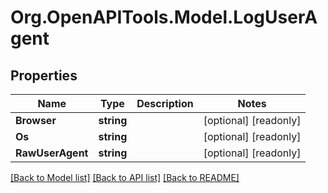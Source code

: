 # Org.OpenAPITools.Model.LogUserAgent

## Properties

Name | Type | Description | Notes
------------ | ------------- | ------------- | -------------
**Browser** | **string** |  | [optional] [readonly] 
**Os** | **string** |  | [optional] [readonly] 
**RawUserAgent** | **string** |  | [optional] [readonly] 

[[Back to Model list]](../README.md#documentation-for-models) [[Back to API list]](../README.md#documentation-for-api-endpoints) [[Back to README]](../README.md)

